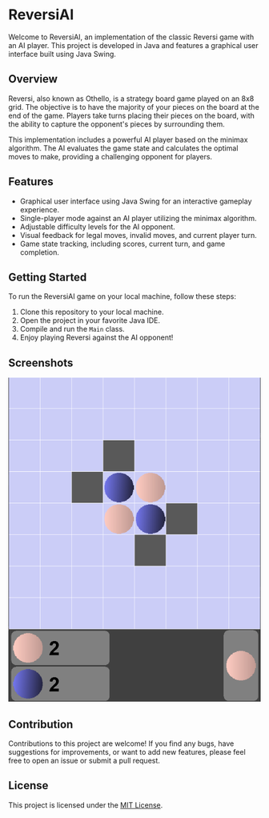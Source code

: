 # ReversiAI

Welcome to ReversiAI, an implementation of the classic Reversi game with an AI player. This project is developed in Java and features a graphical user interface built using Java Swing.

## Overview

Reversi, also known as Othello, is a strategy board game played on an 8x8 grid. The objective is to have the majority of your pieces on the board at the end of the game. Players take turns placing their pieces on the board, with the ability to capture the opponent's pieces by surrounding them.

This implementation includes a powerful AI player based on the minimax algorithm. The AI evaluates the game state and calculates the optimal moves to make, providing a challenging opponent for players.

## Features

- Graphical user interface using Java Swing for an interactive gameplay experience.
- Single-player mode against an AI player utilizing the minimax algorithm.
- Adjustable difficulty levels for the AI opponent.
- Visual feedback for legal moves, invalid moves, and current player turn.
- Game state tracking, including scores, current turn, and game completion.

## Getting Started

To run the ReversiAI game on your local machine, follow these steps:

1. Clone this repository to your local machine.
2. Open the project in your favorite Java IDE.
3. Compile and run the `Main` class.
4. Enjoy playing Reversi against the AI opponent!

## Screenshots

![ReversiAI Gameplay](screenshot.png)

## Contribution

Contributions to this project are welcome! If you find any bugs, have suggestions for improvements, or want to add new features, please feel free to open an issue or submit a pull request.

## License

This project is licensed under the [MIT License](LICENSE).
